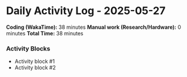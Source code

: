 # Daily Activity Log - 2025-05-27

**Coding (WakaTime):** 38 minutes
**Manual work (Research/Hardware):** 0 minutes
**Total Time:** 38 minutes

### Activity Blocks
- Activity block #1
- Activity block #2
